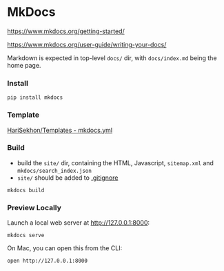 # MkDocs

https://www.mkdocs.org/getting-started/

https://www.mkdocs.org/user-guide/writing-your-docs/

Markdown is expected in top-level `docs/` dir, with `docs/index.md` being the home page.

### Install

```shell
pip install mkdocs
```

### Template

[HariSekhon/Templates - mkdocs.yml](https://github.com/HariSekhon/Templates/blob/master/mkdocs.yml)

### Build

- build the `site/` dir, containing the HTML, Javascript, `sitemap.xml` and `mkdocs/search_index.json`
- `site/` should be added to [.gitignore](https://github.com/HariSekhon/DevOps-Bash-tools/blob/master/.gitignore)

```shell
mkdocs build
```

### Preview Locally

Launch a local web server at http://127.0.0.1:8000:

```shell
mkdocs serve
```

On Mac, you can open this from the CLI:

```shell
open http://127.0.0.1:8000
```
